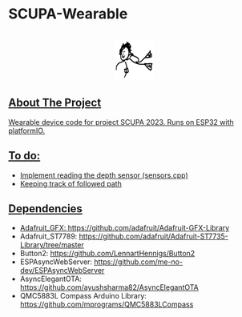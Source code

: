 # SCUPA-Wearable
<!-- Improved compatibility of back to top link: See: https://github.com/othneildrew/Best-README-Template/pull/73 -->
<a name="readme-top"></a>
<!--
*** Thanks for checking out the Best-README-Template. If you have a suggestion
*** that would make this better, please fork the repo and create a pull request
*** or simply open an issue with the tag "enhancement".
*** Don't forget to give the project a star!
*** Thanks again! Now go create something AMAZING! :D
-->



<!-- PROJECT SHIELDS -->
<!--
*** I'm using markdown "reference style" links for readability.
*** Reference links are enclosed in brackets [ ] instead of parentheses ( ).
*** See the bottom of this document for the declaration of the reference variables
*** for contributors-url, forks-url, etc. This is an optional, concise syntax you may use.
*** https://www.markdownguide.org/basic-syntax/#reference-style-links
-->




<!-- PROJECT LOGO -->
<br />
<div align="center">
  <a href="https://github.com/othneildrew/Best-README-Template">
    <img src="images/logo.png" alt="Logo" width="80" height="80">
</div>

 
<!-- ABOUT THE PROJECT -->
## About The Project

Wearable device code for project SCUPA 2023.
Runs on ESP32 with platformIO.

## To do:
* Implement reading the depth sensor (sensors.cpp)
* Keeping track of followed path

<!-- Dependencies -->
## Dependencies

* Adafruit_GFX: https://github.com/adafruit/Adafruit-GFX-Library
* Adafruit_ST7789: https://github.com/adafruit/Adafruit-ST7735-Library/tree/master
* Button2: https://github.com/LennartHennigs/Button2
* ESPAsyncWebServer: https://github.com/me-no-dev/ESPAsyncWebServer
* AsyncElegantOTA: https://github.com/ayushsharma82/AsyncElegantOTA
* QMC5883L Compass Arduino Library: https://github.com/mprograms/QMC5883LCompass